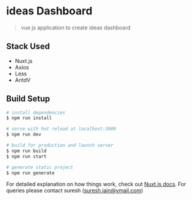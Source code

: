 # ideas Dashboard

> vue js application to create ideas dashboard

## Stack Used
-   Nuxt.js 
-   Axios 
-   Less 
-   AntdV 
    
## Build Setup

``` bash
# install dependencies
$ npm run install

# serve with hot reload at localhost:3000
$ npm run dev

# build for production and launch server
$ npm run build
$ npm run start

# generate static project
$ npm run generate
```

For detailed explanation on how things work, check out [Nuxt.js docs](https://nuxtjs.org).
For queries please contact suresh (suresh.jain@ymail.com)